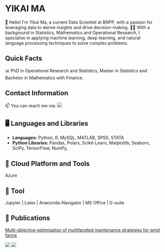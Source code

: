 # YIKAI MA 

👋 Hello! I'm Yikai Ma, a current Data Scientist at BNPP, with a passion for leveraging data to derive insights and drive decision-making. 👩‍🎓 With a background in Statistics, Mathematics and Operational Research, I specialise in applying machine learning, deep learning, and natural language processing techniques to solve complex problems.

## Quick Facts

📊 PhD in Operational Research and Statistics, Master in Statistics and Bachelor in Mathematics with Finance.

## Contact Information
📫 You can reach me via:  [![](https://img.shields.io/badge/linkedin-%230077B5.svg?style=for-the-badge&logo=linkedin)](https://www.linkedin.com/in/yikaima335337/) 

## 🖥️ Languages and Libraries

- **Languages:** Python, R, MySQL, MATLAB, SPSS, STATA
- **Python Libraries:** Pandas, Polars, Scikit-Learn, Matplotlib, Seaborn, SciPy, TensorFlow, NumPy, 


## 🔗 Cloud Platform and Tools
Azure

## 📂 Tool
Jupyter | Latex | Anaconda-Navigator | MS Office | G-suite

## 📄 Publications
[Multi-objective optimisation of multifaceted maintenance strategies for wind farms](https://www.tandfonline.com/doi/full/10.1080/01605682.2022.2085066)

<img src="https://github-readme-stats.vercel.app/api?username=ramonple&show_icons=true"/>

<img src="https://github-readme-stats.vercel.app/api/top-langs?username=ramonple&layout=compact"/>


